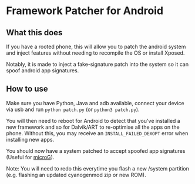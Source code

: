 # Framework Patcher for Android

## What this does
If you have a rooted phone, this will allow you to patch the android system and inject features without needing to recompile the OS or install Xposed.

Notably, it is made to inject a fake-signature patch into the system so it can spoof android app signatures.

## How to use
Make sure you have Python, Java and adb available, connect your device via usb and run `python patch.py` (or `python3 patch.py`).

You will then need to reboot for Android to detect that you've installed a new framework and so for Dalvik/ART to re-optimise all the apps on the phone. Without this, you may receive an `INSTALL_FAILED_DEXOPT` error when installing new apps.

You should now have a system patched to accept spoofed app signatures (Useful for [microG](https://github.com/microg/android_packages_apps_GmsCore)).

Note: You will need to redo this everytime you flash a new /system partition (e.g. flashing an updated cyanogenmod zip or new ROM).
